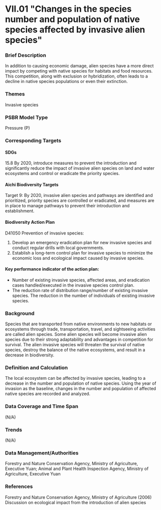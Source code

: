 # VII.01 "Changes in the species number and population of native species affected by invasive alien species"

<script type="text/javascript" src="http://cdn.mathjax.org/mathjax/latest/MathJax.js?config=TeX-AMS-MML_HTMLorMML"></script>

### Brief Description
In addition to causing economic damage, alien species have a more direct impact by competing with native species for habitats and food resources. This competition, along with exclusion or hybridization, often leads to a decline in native species populations or even their extinction.

### Themes
Invasive species
### PSBR Model Type
Pressure (P)
### Corresponding Targets
#### SDGs
15.8 By 2020, introduce measures to prevent the introduction and significantly reduce the impact of invasive alien species on land and water ecosystems and control or eradicate the priority species.
#### Aichi Biodiversity Targets
Target 9: By 2020, invasive alien species and pathways are identified and prioritized, priority species are controlled or eradicated, and measures are in place to manage pathways to prevent their introduction and establishment.
#### Biodiversity Action Plan
D41050 Prevention of invasive species:
1. Develop an emergency eradication plan for new invasive species and conduct regular drills with local governments.
2. Establish a long-term control plan for invasive species to minimize the economic loss and ecological impact caused by invasive species.
#### Key performance indicator of the action plan:
* Number of existing invasive species, affected areas, and eradication cases handled/executed in the invasive species control plan.
* The reduction rate of distribution range/number of existing invasive species. The reduction in the number of individuals of existing invasive species.
### Background
Species that are transported from native environments to new habitats or ecosystems through trade, transportation, travel, and sightseeing activities are called alien species. Some alien species will become invasive alien species due to their strong adaptability and advantages in competition for survival. The alien invasive species will threaten the survival of native species, destroy the balance of the native ecosystems, and result in a decrease in biodiversity.
### Definition and Calculation
The local ecosystem can be affected by invasive species, leading to a decrease in the number and population of native species. Using the year of invasion as the baseline, changes in the number and population of affected native species are recorded and analyzed.
### Data Coverage and Time Span
(N/A)
### Trends
(N/A)
### Data Management/Authorities
Forestry and Nature Conservation Agency, Ministry of Agriculture, Executive Yuan; Animal and Plant Health Inspection Agency, Ministry of Agriculture, Executive Yuan
### References
Forestry and Nature Conservation Agency, Ministry of Agriculture (2006) Discussion on ecological impact from the introduction of alien species